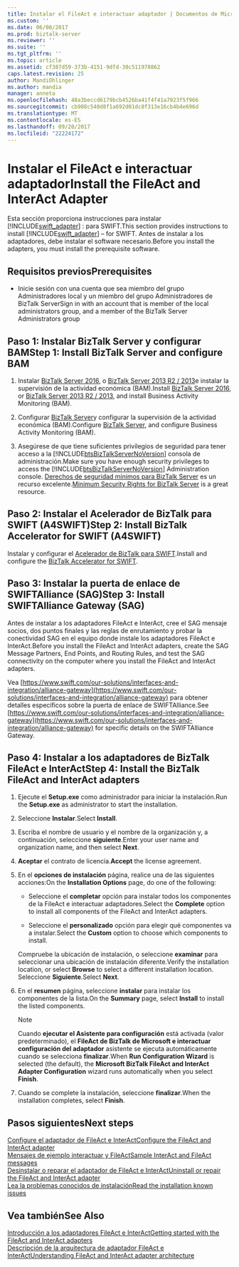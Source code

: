 ```yaml
---
title: Instalar el FileAct e interactuar adaptador | Documentos de Microsoft
ms.custom: ''
ms.date: 06/08/2017
ms.prod: biztalk-server
ms.reviewer: ''
ms.suite: ''
ms.tgt_pltfrm: ''
ms.topic: article
ms.assetid: cf387d59-373b-4151-9dfd-30c511978862
caps.latest.revision: 25
author: MandiOhlinger
ms.author: mandia
manager: anneta
ms.openlocfilehash: 48a3beccd6179bcb4526ba41f4f41a7923f5f966
ms.sourcegitcommit: cb908c540d8f1a692d01dc8f313e16cb4b4e696d
ms.translationtype: MT
ms.contentlocale: es-ES
ms.lasthandoff: 09/20/2017
ms.locfileid: "22224172"
---
```

# <a name="install-the-fileact-and-interact-adapter"></a><span data-ttu-id="6779a-102">Instalar el FileAct e interactuar adaptador</span><span class="sxs-lookup"><span data-stu-id="6779a-102">Install the FileAct and InterAct Adapter</span></span>
<span data-ttu-id="6779a-103">Esta sección proporciona instrucciones para instalar [!INCLUDE[swift_adapter](../../includes/swift-adapter-md.md)] : para SWIFT.</span><span class="sxs-lookup"><span data-stu-id="6779a-103">This section provides instructions to install [!INCLUDE[swift_adapter](../../includes/swift-adapter-md.md)] – for SWIFT.</span></span> <span data-ttu-id="6779a-104">Antes de instalar a los adaptadores, debe instalar el software necesario.</span><span class="sxs-lookup"><span data-stu-id="6779a-104">Before you install the adapters, you must install the prerequisite software.</span></span>  
  
## <a name="prerequisites"></a><span data-ttu-id="6779a-105">Requisitos previos</span><span class="sxs-lookup"><span data-stu-id="6779a-105">Prerequisites</span></span>  

* <span data-ttu-id="6779a-106">Inicie sesión con una cuenta que sea miembro del grupo Administradores local y un miembro del grupo Administradores de BizTalk Server</span><span class="sxs-lookup"><span data-stu-id="6779a-106">Sign in with an account that is member of the local administrators group, and a member of the BizTalk Server Administrators group</span></span>
  
## <a name="step-1-install-biztalk-server-and-configure-bam"></a><span data-ttu-id="6779a-107">Paso 1: Instalar BizTalk Server y configurar BAM</span><span class="sxs-lookup"><span data-stu-id="6779a-107">Step 1: Install BizTalk Server and configure BAM</span></span>

1. <span data-ttu-id="6779a-108">Instalar [BizTalk Server 2016](../../install-and-config-guides/biztalk-server-2016-what-s-new-and-installation.md), o [BizTalk Server 2013 R2 / 2013](../../install-and-config-guides/biztalk-server-2013-and-2013-r2-what-s-new-install-and-upgrade.md)e instalar la supervisión de la actividad económica (BAM).</span><span class="sxs-lookup"><span data-stu-id="6779a-108">Install [BizTalk Server 2016](../../install-and-config-guides/biztalk-server-2016-what-s-new-and-installation.md), or [BizTalk Server 2013 R2 / 2013](../../install-and-config-guides/biztalk-server-2013-and-2013-r2-what-s-new-install-and-upgrade.md), and install Business Activity Monitoring (BAM).</span></span>

2. <span data-ttu-id="6779a-109">Configurar [BizTalk Server](../../install-and-config-guides/configure-biztalk-server.md)y configurar la supervisión de la actividad económica (BAM).</span><span class="sxs-lookup"><span data-stu-id="6779a-109">Configure [BizTalk Server](../../install-and-config-guides/configure-biztalk-server.md), and configure Business Activity Monitoring (BAM).</span></span>
  
3. <span data-ttu-id="6779a-110">Asegúrese de que tiene suficientes privilegios de seguridad para tener acceso a la [!INCLUDE[btsBizTalkServerNoVersion](../../includes/btsbiztalkservernoversion-md.md)] consola de administración.</span><span class="sxs-lookup"><span data-stu-id="6779a-110">Make sure you have enough security privileges to access the [!INCLUDE[btsBizTalkServerNoVersion](../../includes/btsbiztalkservernoversion-md.md)] Administration console.</span></span> <span data-ttu-id="6779a-111">[Derechos de seguridad mínimos para BizTalk Server](http://social.technet.microsoft.com/wiki/contents/articles/24590.minimum-security-rights-for-biztalk-server-2006-to-2016.aspx) es un recurso excelente.</span><span class="sxs-lookup"><span data-stu-id="6779a-111">[Minimum Security Rights for BizTalk Server](http://social.technet.microsoft.com/wiki/contents/articles/24590.minimum-security-rights-for-biztalk-server-2006-to-2016.aspx) is a great resource.</span></span>
  
## <a name="step-2-install-biztalk-accelerator-for-swift-a4swift"></a><span data-ttu-id="6779a-112">Paso 2: Instalar el Acelerador de BizTalk para SWIFT (A4SWIFT)</span><span class="sxs-lookup"><span data-stu-id="6779a-112">Step 2: Install BizTalk Accelerator for SWIFT (A4SWIFT)</span></span>  

<span data-ttu-id="6779a-113">Instalar y configurar el [Acelerador de BizTalk para SWIFT](../../adapters-and-accelerators/accelerator-swift/install-configure-and-deploy-the-biztalk-accelerator-for-swift.md).</span><span class="sxs-lookup"><span data-stu-id="6779a-113">Install and configure the [BizTalk Accelerator for SWIFT](../../adapters-and-accelerators/accelerator-swift/install-configure-and-deploy-the-biztalk-accelerator-for-swift.md).</span></span>

  
## <a name="step-3-install-swiftalliance-gateway-sag"></a><span data-ttu-id="6779a-114">Paso 3: Instalar la puerta de enlace de SWIFTAlliance (SAG)</span><span class="sxs-lookup"><span data-stu-id="6779a-114">Step 3: Install SWIFTAlliance Gateway (SAG)</span></span>  
 <span data-ttu-id="6779a-115">Antes de instalar a los adaptadores FileAct e InterAct, cree el SAG mensaje socios, dos puntos finales y las reglas de enrutamiento y probar la conectividad SAG en el equipo donde instale los adaptadores FileAct e InterAct.</span><span class="sxs-lookup"><span data-stu-id="6779a-115">Before you install the FileAct and InterAct adapters, create the SAG Message Partners, End Points, and Routing Rules, and test the SAG connectivity on the computer where you install the FileAct and InterAct adapters.</span></span>

<span data-ttu-id="6779a-116">Vea [https://www.swift.com/our-solutions/interfaces-and-integration/alliance-gateway](https://www.swift.com/our-solutions/interfaces-and-integration/alliance-gateway) para obtener detalles específicos sobre la puerta de enlace de SWIFTAlliance.</span><span class="sxs-lookup"><span data-stu-id="6779a-116">See [https://www.swift.com/our-solutions/interfaces-and-integration/alliance-gateway](https://www.swift.com/our-solutions/interfaces-and-integration/alliance-gateway) for specific details on the SWIFTAlliance Gateway.</span></span>  

## <a name="step-4-install-the-biztalk-fileact-and-interact-adapters"></a><span data-ttu-id="6779a-117">Paso 4: Instalar a los adaptadores de BizTalk FileAct e InterAct</span><span class="sxs-lookup"><span data-stu-id="6779a-117">Step 4: Install the BizTalk FileAct and InterAct adapters</span></span>  
  
1. <span data-ttu-id="6779a-118">Ejecute el **Setup.exe** como administrador para iniciar la instalación.</span><span class="sxs-lookup"><span data-stu-id="6779a-118">Run the **Setup.exe** as administrator to start the installation.</span></span>  
  
2.  <span data-ttu-id="6779a-119">Seleccione **Instalar**.</span><span class="sxs-lookup"><span data-stu-id="6779a-119">Select **Install**.</span></span>  
  
3.  <span data-ttu-id="6779a-120">Escriba el nombre de usuario y el nombre de la organización y, a continuación, seleccione **siguiente**.</span><span class="sxs-lookup"><span data-stu-id="6779a-120">Enter your user name and organization name, and then select **Next**.</span></span>  
  
4.  <span data-ttu-id="6779a-121">**Aceptar** el contrato de licencia.</span><span class="sxs-lookup"><span data-stu-id="6779a-121">**Accept** the license agreement.</span></span>
  
5.  <span data-ttu-id="6779a-122">En el **opciones de instalación** página, realice una de las siguientes acciones:</span><span class="sxs-lookup"><span data-stu-id="6779a-122">On the **Installation Options** page, do one of the following:</span></span>  
  
    -   <span data-ttu-id="6779a-123">Seleccione el **completar** opción para instalar todos los componentes de la FileAct e interactuar adaptadores.</span><span class="sxs-lookup"><span data-stu-id="6779a-123">Select the **Complete** option to install all components of the FileAct and InterAct adapters.</span></span>  
  
    -   <span data-ttu-id="6779a-124">Seleccione el **personalizado** opción para elegir qué componentes va a instalar.</span><span class="sxs-lookup"><span data-stu-id="6779a-124">Select the **Custom** option to choose which components to install.</span></span>  
  
     <span data-ttu-id="6779a-125">Compruebe la ubicación de instalación, o seleccione **examinar** para seleccionar una ubicación de instalación diferente.</span><span class="sxs-lookup"><span data-stu-id="6779a-125">Verify the installation location, or select **Browse** to select a different installation location.</span></span> <span data-ttu-id="6779a-126">Seleccione **Siguiente**.</span><span class="sxs-lookup"><span data-stu-id="6779a-126">Select **Next**.</span></span>  
  
6.  <span data-ttu-id="6779a-127">En el **resumen** página, seleccione **instalar** para instalar los componentes de la lista.</span><span class="sxs-lookup"><span data-stu-id="6779a-127">On the **Summary** page, select **Install** to install the listed components.</span></span>  
  
    > [!NOTE]
    >  <span data-ttu-id="6779a-128">Cuando **ejecutar el Asistente para configuración** está activada (valor predeterminado), el **FileAct de BizTalk de Microsoft e interactuar configuración del adaptador** asistente se ejecuta automáticamente cuando se selecciona **finalizar**.</span><span class="sxs-lookup"><span data-stu-id="6779a-128">When **Run Configuration Wizard** is selected (the default), the **Microsoft BizTalk FileAct and InterAct Adapter Configuration** wizard runs automatically when you select **Finish**.</span></span>  
  
7. <span data-ttu-id="6779a-129">Cuando se complete la instalación, seleccione **finalizar**.</span><span class="sxs-lookup"><span data-stu-id="6779a-129">When the installation completes, select **Finish**.</span></span> 

## <a name="next-steps"></a><span data-ttu-id="6779a-130">Pasos siguientes</span><span class="sxs-lookup"><span data-stu-id="6779a-130">Next steps</span></span>

[<span data-ttu-id="6779a-131">Configure el adaptador de FileAct e InterAct</span><span class="sxs-lookup"><span data-stu-id="6779a-131">Configure the FileAct and InterAct adapter</span></span>](../../adapters-and-accelerators/fileact-interact/configure-the-fileact-and-interact-adapter.md)  
[<span data-ttu-id="6779a-132">Mensajes de ejemplo interactuar y FileAct</span><span class="sxs-lookup"><span data-stu-id="6779a-132">Sample InterAct and FileAct messages</span></span>](../../adapters-and-accelerators/fileact-interact/sample-interact-and-fileact-messages.md)  
[<span data-ttu-id="6779a-133">Desinstalar o reparar el adaptador de FileAct e InterAct</span><span class="sxs-lookup"><span data-stu-id="6779a-133">Uninstall or repair the FileAct and InterAct adapter</span></span>](../../adapters-and-accelerators/fileact-interact/uninstall-or-repair-the-fileact-and-interact-adapter.md)  
[<span data-ttu-id="6779a-134">Lea la problemas conocidos de instalación</span><span class="sxs-lookup"><span data-stu-id="6779a-134">Read the installation known issues</span></span>](../../adapters-and-accelerators/fileact-interact/read-the-installation-known-issues.md)
  
## <a name="see-also"></a><span data-ttu-id="6779a-135">Vea también</span><span class="sxs-lookup"><span data-stu-id="6779a-135">See Also</span></span>  
[<span data-ttu-id="6779a-136">Introducción a los adaptadores FileAct e InterAct</span><span class="sxs-lookup"><span data-stu-id="6779a-136">Getting started with the FileAct and InterAct adapters</span></span>](../../adapters-and-accelerators/fileact-interact/getting-started-with-the-fileact-and-interact-adapters.md)  
[<span data-ttu-id="6779a-137">Descripción de la arquitectura de adaptador FileAct e InterAct</span><span class="sxs-lookup"><span data-stu-id="6779a-137">Understanding FileAct and InterAct adapter architecture</span></span>](../../adapters-and-accelerators/fileact-interact/understanding-fileact-and-interact-adapter-architecture.md)
